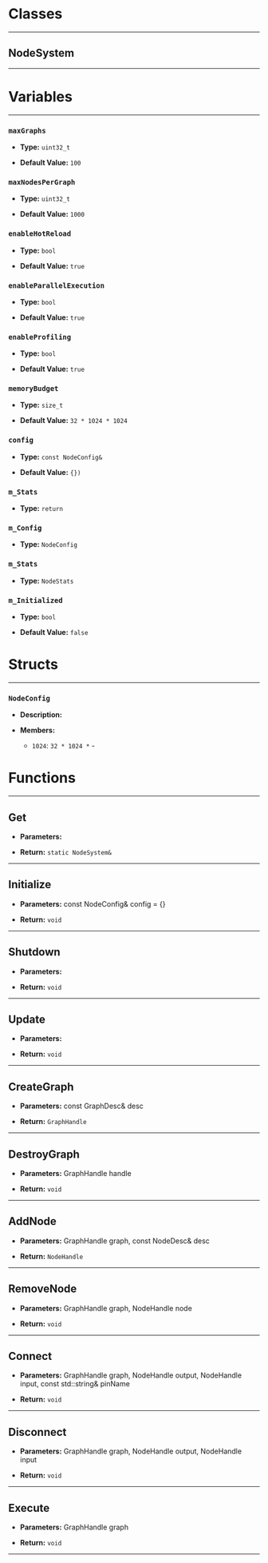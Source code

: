 # Classes
---

## NodeSystem
---




# Variables
---

### `maxGraphs`

- **Type:** `uint32_t`

- **Default Value:** `100`



### `maxNodesPerGraph`

- **Type:** `uint32_t`

- **Default Value:** `1000`



### `enableHotReload`

- **Type:** `bool`

- **Default Value:** `true`



### `enableParallelExecution`

- **Type:** `bool`

- **Default Value:** `true`



### `enableProfiling`

- **Type:** `bool`

- **Default Value:** `true`



### `memoryBudget`

- **Type:** `size_t`

- **Default Value:** `32 * 1024 * 1024`



### `config`

- **Type:** `const NodeConfig&`

- **Default Value:** `{})`



### `m_Stats`

- **Type:** `return`



### `m_Config`

- **Type:** `NodeConfig`



### `m_Stats`

- **Type:** `NodeStats`



### `m_Initialized`

- **Type:** `bool`

- **Default Value:** `false`




# Structs
---

### `NodeConfig`

- **Description:** 

- **Members:**

  - `1024`: `32 * 1024 *` - 




# Functions
---

## Get



- **Parameters:** 

- **Return:** `static NodeSystem&`

---

## Initialize



- **Parameters:** const NodeConfig& config = {}

- **Return:** `void`

---

## Shutdown



- **Parameters:** 

- **Return:** `void`

---

## Update



- **Parameters:** 

- **Return:** `void`

---

## CreateGraph



- **Parameters:** const GraphDesc& desc

- **Return:** `GraphHandle`

---

## DestroyGraph



- **Parameters:** GraphHandle handle

- **Return:** `void`

---

## AddNode



- **Parameters:** GraphHandle graph, const NodeDesc& desc

- **Return:** `NodeHandle`

---

## RemoveNode



- **Parameters:** GraphHandle graph, NodeHandle node

- **Return:** `void`

---

## Connect



- **Parameters:** GraphHandle graph, NodeHandle output, NodeHandle input, 
                const std::string& pinName

- **Return:** `void`

---

## Disconnect



- **Parameters:** GraphHandle graph, NodeHandle output, NodeHandle input

- **Return:** `void`

---

## Execute



- **Parameters:** GraphHandle graph

- **Return:** `void`

---
